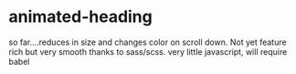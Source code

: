 # animated-heading
 so far....reduces in size and changes color on scroll down. Not yet feature rich but very smooth thanks to sass/scss. very little javascript, will require babel
